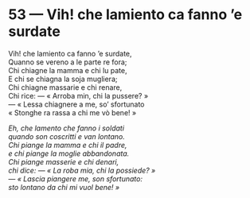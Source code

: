# 53 — Vih! che lamiento ca fanno ’e surdate

Vih! che lamiento ca fanno ’e surdate,  
Quanno se vereno a le parte re fora;  
Chi chiagne la mamma e chi lu pate,  
E chi se chiagna la soja mugliera;  
Chi chiagne massarie e chi renare,  
Chi rice: — « Arroba min, chi la pussere? »  
— « Lessa chiagnere a me, so’ sfortunato  
« Stonghe ra rassa a chi me vò bene! »

_Eh, che lamento che fanno i soldati  
quando son coscritti e van lontano.  
Chi piange la mamma e chi il padre,  
e chi piange la moglie abbandonata.  
Chi piange masserie e chi denari,  
chi dice: — « La roba mia, chi la possiede? »  
— « Lascia piangere me, son sfortunato:  
sto lontano da chi mi vuol bene! »_

